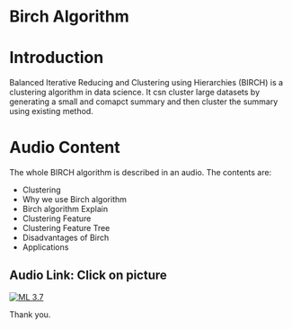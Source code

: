 #  Birch Algorithm
 
# Introduction
Balanced Iterative Reducing and Clustering using Hierarchies (BIRCH) is a clustering algorithm in data science. It csn cluster large datasets by generating a small and comapct summary and then cluster the summary using existing method.
 
# Audio Content
The whole BIRCH algorithm is described in an audio. The contents are: 
- Clustering
- Why we use Birch algorithm
-  Birch algorithm Explain
-  Clustering Feature
-  Clustering Feature Tree
-  Disadvantages of Birch
-  Applications
 
 
## Audio Link: Click on picture
 
[![ML 3.7](https://github.com/ron352/winter-of-contributing/blob/Machine_Learning/Machine_Learning/Unsupervised_Machine_Learning/Assets/R.png)](https://drive.google.com/file/d/1GdDu_4F3OcfOOFWmU9PmDrwNrhYcbB45/view?usp=sharing)
 
 
Thank you.
